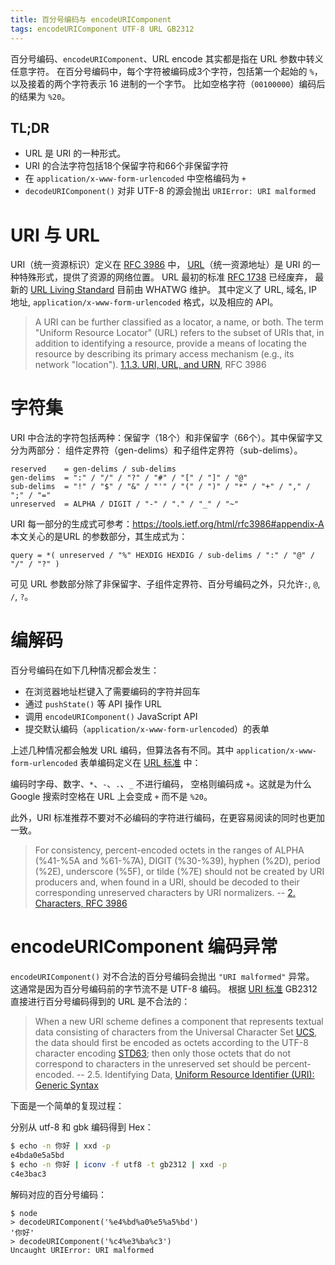 ```yaml
---
title: 百分号编码与 encodeURIComponent
tags: encodeURIComponent UTF-8 URL GB2312
---
```


百分号编码、`encodeURIComponent`、URL encode 其实都是指在 URL 参数中转义任意字符。
在百分号编码中，每个字符被编码成3个字符，包括第一个起始的 `%`，
以及接着的两个字符表示 16 进制的一个字节。
比如空格字符（`00100000`）编码后的结果为 `%20`。

## TL;DR

* URL 是 URI 的一种形式。
* URI 的合法字符包括18个保留字符和66个非保留字符
* 在 `application/x-www-form-urlencoded` 中空格编码为 `+`
* `decodeURIComponent()` 对非 UTF-8 的源会抛出 `URIError: URI malformed`

<!--more-->

# URI 与 URL

URI（统一资源标识）定义在 [RFC 3986][rfc3986] 中，
[URL][url]（统一资源地址）是 URI 的一种特殊形式，提供了资源的网络位置。
URL 最初的标准 [RFC 1738][rfc1738] 已经废弃，
最新的 [URL Living Standard][url] 目前由 WHATWG 维护。
其中定义了 URL, 域名, IP 地址, `application/x-www-form-urlencoded` 格式，以及相应的 API。

> A URI can be further classified as a locator, a name, or both.  The
> term "Uniform Resource Locator" (URL) refers to the subset of URIs
> that, in addition to identifying a resource, provide a means of
> locating the resource by describing its primary access mechanism
> (e.g., its network "location"). [1.1.3.  URI, URL, and URN][uri-url], RFC 3986

# 字符集

URI 中合法的字符包括两种：保留字（18个）和非保留字（66个）。其中保留字又分为两部分：
组件定界符（gen-delims）和子组件定界符（sub-delims）。

```
reserved    = gen-delims / sub-delims
gen-delims  = ":" / "/" / "?" / "#" / "[" / "]" / "@"
sub-delims  = "!" / "$" / "&" / "'" / "(" / ")" / "*" / "+" / "," / ";" / "="
unreserved  = ALPHA / DIGIT / "-" / "." / "_" / "~"
```

URI 每一部分的生成式可参考：<https://tools.ietf.org/html/rfc3986#appendix-A>
本文关心的是URL 的参数部分，其生成式为：

```
query = *( unreserved / "%" HEXDIG HEXDIG / sub-delims / ":" / "@" / "/" / "?" )
```

可见 URL 参数部分除了非保留字、子组件定界符、百分号编码之外，只允许`:`, `@`, `/`, `?`。

# 编解码

百分号编码在如下几种情况都会发生：

* 在浏览器地址栏键入了需要编码的字符并回车
* 通过 `pushState()` 等 API 操作 URL
* 调用 `encodeURIComponent()` JavaScript API
* 提交默认编码（`application/x-www-form-urlencoded`）的表单

上述几种情况都会触发 URL 编码，但算法各有不同。其中 `application/x-www-form-urlencoded`
表单编码定义在 [URL 标准][url-form] 中：

编码时字母、数字、`*`、`-`、`.`、`_` 不进行编码，
空格则编码成 `+`。这就是为什么 Google 搜索时空格在 URL 上会变成 `+` 而不是 `%20`。

此外，URI 标准推荐不要对不必编码的字符进行编码，在更容易阅读的同时也更加一致。

> For consistency, percent-encoded octets in the ranges of ALPHA
> (%41-%5A and %61-%7A), DIGIT (%30-%39), hyphen (%2D), period (%2E),
> underscore (%5F), or tilde (%7E) should not be created by URI
> producers and, when found in a URI, should be decoded to their
> corresponding unreserved characters by URI normalizers.
> -- [2. Characters, RFC 3986][uri-char]

# encodeURIComponent 编码异常

`encodeURIComponent()` 对不合法的百分号编码会抛出 `"URI malformed"` 异常。
这通常是因为百分号编码前的字节流不是 UTF-8 编码。
根据 [URI 标准][rfc3986] GB2312 直接进行百分号编码得到的 URL 是不合法的：

> When a new URI scheme defines a component that represents textual data consisting of characters from the Universal Character Set [UCS], the data should first be encoded as octets according to the UTF-8 character encoding [STD63]; then only those octets that do not correspond to characters in the unreserved set should be percent- encoded. -- 2.5.  Identifying Data, [Uniform Resource Identifier (URI): Generic Syntax][rfc3986]

下面是一个简单的复现过程：

分别从 utf-8 和 gbk 编码得到 Hex：

```bash
$ echo -n 你好 | xxd -p
e4bda0e5a5bd
$ echo -n 你好 | iconv -f utf8 -t gb2312 | xxd -p
c4e3bac3
```

解码对应的百分号编码：

```
$ node
> decodeURIComponent('%e4%bd%a0%e5%a5%bd')
'你好'
> decodeURIComponent('%c4%e3%ba%c3')
Uncaught URIError: URI malformed
```


[rfc1738]: https://tools.ietf.org/html/rfc1738
[rfc3986]: https://tools.ietf.org/html/rfc3986
[uri-url]: https://tools.ietf.org/html/rfc3986#page-7
[url-form]: https://url.spec.whatwg.org/#application/x-www-form-urlencoded
[uri-char]: https://tools.ietf.org/html/rfc3986#page-11
[url]: https://url.spec.whatwg.org/
[UCS]: https://tools.ietf.org/html/rfc3986#ref-UCS
[STD63]: https://tools.ietf.org/html/rfc3986#ref-STD63
